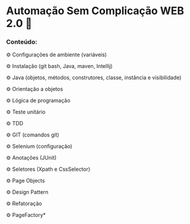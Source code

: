 # Automação Sem Complicação WEB 2.0 🤖

### Conteúdo:

⚙️ Configurações de ambiente (variáveis)

⚙️ Instalação (git bash, Java, maven, Intellij)

⚙️ Java (objetos, métodos, construtores, classe, instância e visibilidade)

⚙️ Orientação a objetos

⚙️ Lógica de programação

⚙️ Teste unitário

⚙️ TDD

⚙️ GIT (comandos git)

⚙️ Selenium (configuração)

⚙️ Anotações (JUnit)

⚙️ Seletores (Xpath e CssSelector)

⚙️ Page Objects

⚙️ Design Pattern

⚙️ Refatoração

⚙️ PageFactory*
